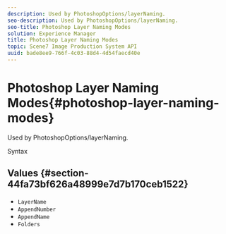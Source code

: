 ```yaml
---
description: Used by PhotoshopOptions/layerNaming.
seo-description: Used by PhotoshopOptions/layerNaming.
seo-title: Photoshop Layer Naming Modes
solution: Experience Manager
title: Photoshop Layer Naming Modes
topic: Scene7 Image Production System API
uuid: bade8ee9-766f-4c03-88d4-4d54faecd40e
---
```


# Photoshop Layer Naming Modes{#photoshop-layer-naming-modes}

Used by PhotoshopOptions/layerNaming.

 Syntax 

## Values {#section-44fa73bf626a48999e7d7b170ceb1522}

* `LayerName` 
* `AppendNumber` 
* `AppendName` 
* `Folders`

